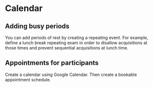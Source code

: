 # Calendar
## Adding busy periods
You can add periods of rest by creating a repeating event. For example, define a lunch break repeating exam in order to disallow acquisitions at those times and prevent sequential acquisitions at lunch time.
## Appointments for participants
Create a calendar using Google Calendar. Then create a bookable appointment schedule. 